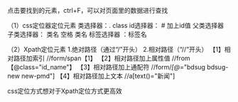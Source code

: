 点击要找到的元素，ctrl+F，可以对页面里的数据进行查找


（1）css定位器定位元素
类选择器：. class
id选择器： #  加上id值
父类选择器  子类选择器：  类名   空格   类名
标签选择器  ：标签名


（2）Xpath定位元素
1.绝对路径（通过“/”开头）
2.相对路径（“//”开头）
【1】相对路径加索引  //form/span【1】
【2】相对路径加上属性值  //from【@class="id_name"】
【3】相对路径加上通配符 //form/*[@*="bdsug bdsug-new new-pmd"]
【4】相对路径加上文本  //a[text()="新闻"]


css定位方式想对于Xpath定位方式更高效

